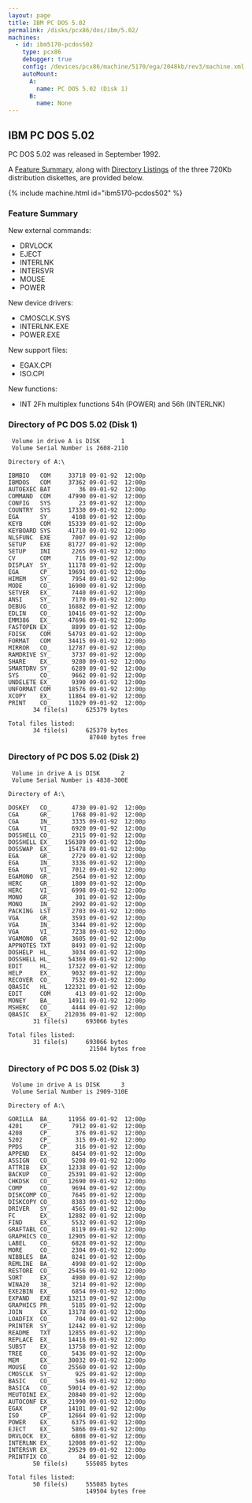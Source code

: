 ```yaml
---
layout: page
title: IBM PC DOS 5.02
permalink: /disks/pcx86/dos/ibm/5.02/
machines:
  - id: ibm5170-pcdos502
    type: pcx86
    debugger: true
    config: /devices/pcx86/machine/5170/ega/2048kb/rev3/machine.xml
    autoMount:
      A:
        name: PC DOS 5.02 (Disk 1)
      B:
        name: None
---
```


IBM PC DOS 5.02
---------------

PC DOS 5.02 was released in September 1992.

A [Feature Summary](#feature-summary), along with [Directory Listings](#directory-of-pc-dos-502-disk-1) of the three
720Kb distribution diskettes, are provided below.

{% include machine.html id="ibm5170-pcdos502" %}

### Feature Summary

New external commands:

- DRVLOCK
- EJECT
- INTERLNK
- INTERSVR
- MOUSE
- POWER

New device drivers:

- CMOSCLK.SYS
- INTERLNK.EXE
- POWER.EXE

New support files:

- EGAX.CPI
- ISO.CPI

New functions:

- INT 2Fh multiplex functions 54h (POWER) and 56h (INTERLNK)

### Directory of PC DOS 5.02 (Disk 1)

	 Volume in drive A is DISK      1
	 Volume Serial Number is 2608-2110

	Directory of A:\

	IBMBIO   COM     33718 09-01-92  12:00p
	IBMDOS   COM     37362 09-01-92  12:00p
	AUTOEXEC BAT        36 09-01-92  12:00p
	COMMAND  COM     47990 09-01-92  12:00p
	CONFIG   SYS        23 09-01-92  12:00p
	COUNTRY  SYS     17330 09-01-92  12:00p
	EGA      SY_      4108 09-01-92  12:00p
	KEYB     COM     15339 09-01-92  12:00p
	KEYBOARD SYS     41710 09-01-92  12:00p
	NLSFUNC  EXE      7007 09-01-92  12:00p
	SETUP    EXE     81727 09-01-92  12:00p
	SETUP    INI      2265 09-01-92  12:00p
	CV       COM       716 09-01-92  12:00p
	DISPLAY  SY_     11178 09-01-92  12:00p
	EGA      CP_     19691 09-01-92  12:00p
	HIMEM    SY_      7954 09-01-92  12:00p
	MODE     CO_     16900 09-01-92  12:00p
	SETVER   EX_      7440 09-01-92  12:00p
	ANSI     SY_      7170 09-01-92  12:00p
	DEBUG    CO_     16882 09-01-92  12:00p
	EDLIN    CO_     10416 09-01-92  12:00p
	EMM386   EX_     47696 09-01-92  12:00p
	FASTOPEN EX_      8899 09-01-92  12:00p
	FDISK    COM     54793 09-01-92  12:00p
	FORMAT   COM     34415 09-01-92  12:00p
	MIRROR   CO_     12787 09-01-92  12:00p
	RAMDRIVE SY_      3737 09-01-92  12:00p
	SHARE    EX_      9280 09-01-92  12:00p
	SMARTDRV SY_      6289 09-01-92  12:00p
	SYS      CO_      9662 09-01-92  12:00p
	UNDELETE EX_      9390 09-01-92  12:00p
	UNFORMAT COM     18576 09-01-92  12:00p
	XCOPY    EX_     11864 09-01-92  12:00p
	PRINT    CO_     11029 09-01-92  12:00p
	       34 file(s)     625379 bytes

	Total files listed:
	       34 file(s)     625379 bytes
	                       87040 bytes free

### Directory of PC DOS 5.02 (Disk 2)

	 Volume in drive A is DISK      2
	 Volume Serial Number is 4838-300E

	Directory of A:\

	DOSKEY   CO_      4730 09-01-92  12:00p
	CGA      GR_      1768 09-01-92  12:00p
	CGA      IN_      3335 09-01-92  12:00p
	CGA      VI_      6920 09-01-92  12:00p
	DOSSHELL CO_      2315 09-01-92  12:00p
	DOSSHELL EX_    156389 09-01-92  12:00p
	DOSSWAP  EX_     15478 09-01-92  12:00p
	EGA      GR_      2729 09-01-92  12:00p
	EGA      IN_      3336 09-01-92  12:00p
	EGA      VI_      7012 09-01-92  12:00p
	EGAMONO  GR_      2564 09-01-92  12:00p
	HERC     GR_      1809 09-01-92  12:00p
	HERC     VI_      6998 09-01-92  12:00p
	MONO     GR_       301 09-01-92  12:00p
	MONO     IN_      2992 09-01-92  12:00p
	PACKING  LST      2703 09-01-92  12:00p
	VGA      GR_      3593 09-01-92  12:00p
	VGA      IN_      3344 09-01-92  12:00p
	VGA      VI_      7238 09-01-92  12:00p
	VGAMONO  GR_      3605 09-01-92  12:00p
	APPNOTES TXT      8493 09-01-92  12:00p
	DOSHELP  HL_      3034 09-01-92  12:00p
	DOSSHELL HL_     54369 09-01-92  12:00p
	EDIT     HL_     17322 09-01-92  12:00p
	HELP     EX_      9032 09-01-92  12:00p
	RECOVER  CO_      7532 09-01-92  12:00p
	QBASIC   HL_    122321 09-01-92  12:00p
	EDIT     COM       413 09-01-92  12:00p
	MONEY    BA_     14911 09-01-92  12:00p
	MSHERC   CO_      4444 09-01-92  12:00p
	QBASIC   EX_    212036 09-01-92  12:00p
	       31 file(s)     693066 bytes

	Total files listed:
	       31 file(s)     693066 bytes
	                       21504 bytes free

### Directory of PC DOS 5.02 (Disk 3)

	 Volume in drive A is DISK      3
	 Volume Serial Number is 2909-310E

	Directory of A:\

	GORILLA  BA_     11956 09-01-92  12:00p
	4201     CP_      7912 09-01-92  12:00p
	4208     CP_       376 09-01-92  12:00p
	5202     CP_       315 09-01-92  12:00p
	PPDS     CP_       316 09-01-92  12:00p
	APPEND   EX_      8454 09-01-92  12:00p
	ASSIGN   CO_      5208 09-01-92  12:00p
	ATTRIB   EX_     12338 09-01-92  12:00p
	BACKUP   CO_     25391 09-01-92  12:00p
	CHKDSK   CO_     12690 09-01-92  12:00p
	COMP     CO_      9694 09-01-92  12:00p
	DISKCOMP CO_      7645 09-01-92  12:00p
	DISKCOPY CO_      8383 09-01-92  12:00p
	DRIVER   SY_      4565 09-01-92  12:00p
	FC       EX_     12882 09-01-92  12:00p
	FIND     EX_      5532 09-01-92  12:00p
	GRAFTABL CO_      8119 09-01-92  12:00p
	GRAPHICS CO_     12905 09-01-92  12:00p
	LABEL    CO_      6828 09-01-92  12:00p
	MORE     CO_      2304 09-01-92  12:00p
	NIBBLES  BA_      8241 09-01-92  12:00p
	REMLINE  BA_      4998 09-01-92  12:00p
	RESTORE  CO_     25456 09-01-92  12:00p
	SORT     EX_      4980 09-01-92  12:00p
	WINA20   38_      3214 09-01-92  12:00p
	EXE2BIN  EX_      6854 09-01-92  12:00p
	EXPAND   EXE     13213 09-01-92  12:00p
	GRAPHICS PR_      5185 09-01-92  12:00p
	JOIN     EX_     13178 09-01-92  12:00p
	LOADFIX  CO_       704 09-01-92  12:00p
	PRINTER  SY_     12442 09-01-92  12:00p
	README   TXT     12855 09-01-92  12:00p
	REPLACE  EX_     14416 09-01-92  12:00p
	SUBST    EX_     13758 09-01-92  12:00p
	TREE     CO_      5436 09-01-92  12:00p
	MEM      EX_     30032 09-01-92  12:00p
	MOUSE    CO_     25560 09-01-92  12:00p
	CMOSCLK  SY_       925 09-01-92  12:00p
	BASIC    CO_       546 09-01-92  12:00p
	BASICA   CO_     59014 09-01-92  12:00p
	MEUTOINI EX_     20840 09-01-92  12:00p
	AUTOCONF EX_     21990 09-01-92  12:00p
	EGAX     CP_     14101 09-01-92  12:00p
	ISO      CP_     12664 09-01-92  12:00p
	POWER    EX_      6375 09-01-92  12:00p
	EJECT    EX_      5866 09-01-92  12:00p
	DRVLOCK  EX_      6808 09-01-92  12:00p
	INTERLNK EX_     12008 09-01-92  12:00p
	INTERSVR EX_     29529 09-01-92  12:00p
	PRINTFIX CO_        84 09-01-92  12:00p
	       50 file(s)     555085 bytes

	Total files listed:
	       50 file(s)     555085 bytes
	                      149504 bytes free
